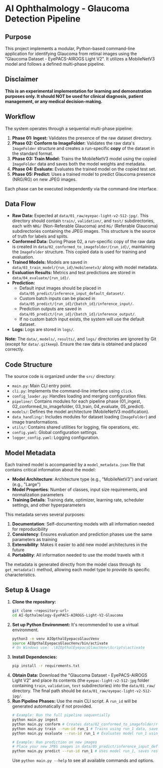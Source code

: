 # AI Ophthalmology - Glaucoma Detection Pipeline

## Purpose

This project implements a modular, Python-based command-line application for identifying Glaucoma from retinal images using the "Glaucoma Dataset - EyePACS-AIROGS Light V2". It utilizes a MobileNetV3 model and follows a defined multi-phase pipeline.

## Disclaimer

**This is an experimental implementation for learning and demonstration purposes only. It should NOT be used for clinical diagnosis, patient management, or any medical decision-making.**

## Workflow

The system operates through a sequential multi-phase pipeline:

1.  **Phase 01: Ingest:** Validates the presence of the raw dataset directory.
2.  **Phase 02: Conform to ImageFolder:** Validates the raw data's `ImageFolder` structure and creates a run-specific **copy** of the dataset in the standard format.
3.  **Phase 03: Train Model:** Trains the MobileNetV3 model using the copied `ImageFolder` data and saves both the model weights and metadata.
4.  **Phase 04: Evaluate:** Evaluates the trained model on the copied test set.
5.  **Phase 05: Predict:** Uses a trained model to predict Glaucoma presence (NRG/RG) on new JPEG images.

Each phase can be executed independently via the command-line interface.

## Data Flow

*   **Raw Data:** Expected at `data/01_raw/eyepac-light-v2-512-jpg/`. This directory should contain `train/`, `validation/`, and `test/` subdirectories, each with `NRG/` (Non-Referable Glaucoma) and `RG/` (Referable Glaucoma) subdirectories containing the JPEG images. This structure is the source of truth for labels and splits.
*   **Conformed Data:** During Phase 02, a run-specific copy of the raw data is created in `data/02_conformed_to_imagefolder/{run_id}/`, maintaining the `ImageFolder` structure. This copied data is used for training and evaluation.
*   **Trained Models:** Models are saved in `data/03_train_model/{run_id}/mobilenetv3/` along with model metadata.
*   **Evaluation Results:** Metrics and test predictions are stored in `data/04_evaluate/{run_id}/`.
*   **Prediction:**
    *   Default input images should be placed in `data/05_predict/inference_input_default_dataset/`.
    *   Custom batch inputs can be placed in `data/05_predict/{run_id}/{batch_id}/inference_input/`.
    *   Prediction outputs are saved in `data/05_predict/{run_id}/{batch_id}/inference_output/`.
    *   If no custom batch input exists, the system will use the default dataset.
*   **Logs:** Logs are stored in `logs/`.

**Note:** The `data/`, `models/`, `results/`, and `logs/` directories are ignored by Git (except for `data/.gitkeep`). Ensure the raw data is obtained and placed correctly.

## Code Structure

The source code is organized under the `src/` directory:

*   `main.py`: Main CLI entry point.
*   `cli.py`: Implements the command-line interface using `click`.
*   `config_loader.py`: Handles loading and merging configuration files.
*   `pipeline/`: Contains modules for each pipeline phase (01_ingest, 02_conformed_to_imagefolder, 03_train, 04_evaluate, 05_predict).
*   `models/`: Defines the model architecture (MobileNetV3 modification).
*   `data_handling/`: Includes modules for dataset loading (`ImageFolder`) and image transformations.
*   `utils/`: Contains shared utilities for logging, file operations, etc.
*   `config.yaml`: Global configuration settings.
*   `logger_config.yaml`: Logging configuration.

## Model Metadata

Each trained model is accompanied by a `model_metadata.json` file that contains critical information about the model:

* **Model Architecture**: Architecture type (e.g., "MobileNetV3") and variant (e.g., "Large")
* **Model Properties**: Number of classes, input size requirements, and normalization parameters
* **Training Details**: Training date, optimizer, learning rate, scheduler settings, and other hyperparameters

This metadata serves several purposes:
1. **Documentation**: Self-documenting models with all information needed for reproducibility
2. **Consistency**: Ensures evaluation and prediction phases use the same parameters as training
3. **Extensibility**: Makes it easier to add new model architectures in the future
4. **Portability**: All information needed to use the model travels with it

The metadata is generated directly from the model class through its `get_metadata()` method, allowing each model type to provide its specific characteristics.

## Setup & Usage

1.  **Clone the repository:**
    ```bash
    git clone <repository-url>
    cd AI-Opthalmology-EyePACS-AIROGS-Light-V2-Glaucoma
    ```
2.  **Set up Python Environment:** It's recommended to use a virtual environment.
    ```bash
    python3 -m venv AIOpthalEyepacsGlaucVenv
    source AIOpthalEyepacsGlaucVenv/bin/activate
    # On Windows use: .\AIOpthalEyepacsGlaucVenv\Scripts\activate
    ```
3.  **Install Dependencies:**
    ```bash
    pip install -r requirements.txt
    ```
4.  **Obtain Data:** Download the "Glaucoma Dataset - EyePACS-AIROGS Light V2" and place its contents (the `eyepac-light-v2-512-jpg` folder containing `train`, `validation`, `test` subdirectories) into the `data/01_raw/` directory. The final path should be `data/01_raw/eyepac-light-v2-512-jpg/`.
5.  **Run Pipeline Phases:** Use the main CLI script. A `run_id` will be generated automatically if not provided.
    ```bash
    # Example: Run the full pipeline sequentially
    python main.py ingest
    python main.py conform # Creates data/02_conformed_to_imagefolder/run_1/
    python main.py train --run-id run_1 # Trains using run_1 data, saves model to data/03_train_model/run_1/mobilenetv3/
    python main.py evaluate --run-id run_1 # Evaluates model run_1 using test data, saves results to data/04_evaluate/run_1/
    
    # Example: Run prediction on new images
    # Place your new JPEG images in data/05_predict/inference_input_default_dataset/
    python main.py predict --run-id run_1 # Uses model run_1, saves results to data/05_predict/run_1/inference_output/
    ```
    Use `python main.py --help` to see all available commands and options.
